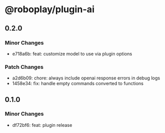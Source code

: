 # @roboplay/plugin-ai

## 0.2.0

### Minor Changes

- e718a6b: feat: customize model to use via plugin options

### Patch Changes

- a2d6b09: chore: always include openai response errors in debug logs
- 1458e34: fix: handle empty commands converted to functions

## 0.1.0

### Minor Changes

- df72bf6: feat: plugin release
